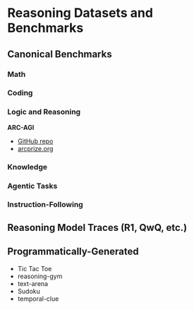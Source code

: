 # Reasoning Datasets and Benchmarks

## Canonical Benchmarks

### Math

### Coding

### Logic and Reasoning

**ARC-AGI**
- [GitHub repo](https://github.com/fchollet/ARC-AGI)
- [arcprize.org](https://arcprize.org/arc)

### Knowledge

### Agentic Tasks

### Instruction-Following

## Reasoning Model Traces (R1, QwQ, etc.)


## Programmatically-Generated

- Tic Tac Toe
- reasoning-gym
- text-arena
- Sudoku
- temporal-clue



